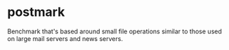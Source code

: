 # postmark
Benchmark that's based around small file operations similar to those used on large mail servers and news servers.
